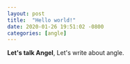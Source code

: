 ```yaml
---
layout: post
title:  "Hello world!"
date: 2020-01-26 19:51:02 -0800
categories: [angle]
---
```


**Let's talk Angel**, Let's write about angle.

